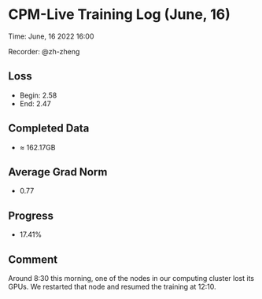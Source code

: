 
# CPM-Live Training Log (June, 16)

Time: June, 16 2022 16:00

Recorder: @zh-zheng

## Loss
- Begin: 2.58
- End: 2.47 
	
## Completed Data
- $\approx$ 162.17GB

## Average Grad Norm
- 0.77

## Progress
- 17.41%

## Comment

Around 8:30 this morning, one of the nodes in our computing cluster lost its GPUs. We restarted that node and resumed the training at 12:10. 
